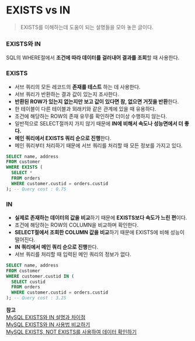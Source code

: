 # EXISTS vs IN

> EXISTS를 이해하는데 도움이 되는 설명들을 모아 놓은 글이다.

### EXISTS와 IN
SQL의 WHERE절에서 **조건에 따라 데이터를 걸러내어 결과를 조회**할 때 사용한다.

### EXISTS
- 서브 쿼리의 모든 레코드의 **존재를 테스트** 하는 데 사용한다.
- 서브 쿼리가 반환하는 결과 값이 있는지 조사한다.
- **반환된 ROW가 있는지 없는지만 보고 값이 있다면 참, 없으면 거짓을 반환**한다.
- 한 테이블이 다른 테이블과 외래키와 같은 관계에 있을 때 유용하다.
- 조건에 해당하는 ROW의 존재 유무를 확인하면 더이상 수행하지 않는다.
- 일반적으로 SELECT절까지 가지 않기 때문에 **IN에 비해서 속도나 성능면에서 더 좋다.**
- **메인 쿼리에서 EXISTS 쿼리 순으로 진행**한다.
- 메인 쿼리부터 처리하기 때문에 서브 쿼리를 처리할 때 모든 정보를 가지고 있다.
   
```sql
SELECT name, address
FROM customer
WHERE EXISTS (
  SELECT *
  FROM orders
  WHERE customer.custid = orders.custid
); -- Query cost : 0.75
```

### IN  
- **실제로 존재하는 데이터의 값을 비교**하기 때문에 **EXISTS보다 속도가 느린 편**이다.
- 조건에 해당하는 ROW의 COLUMN을 비교하며 확인한다.
- **SELECT절에서 조회한 COLUMN 값을 비교**하기 때문에 EXISTS에 비해 성능이 떨어진다.
- **IN 쿼리에서 메인 쿼리 순으로 진행**한다.
- 서브 쿼리를 처리할 때 입력된 메인 쿼리의 정보가 없다.
   
```sql
SELECT name, address
FROM customer
WHERE customer.custid IN (
  SELECT custid
  FROM orders
  WHERE customer.custid = orders.custid
); -- Query cost : 3.25
```
**참고**   
[MySQL EXISTS와 IN 설명과 차이점](https://wedul.site/450)      
[MySQL EXISTS와 IN 사용법 비교하기](https://codingspooning.tistory.com/entry/MySQL-EXISTS%EC%99%80-IN-%EC%82%AC%EC%9A%A9%EB%B2%95-%EB%B9%84%EA%B5%90%ED%95%98%EA%B8%B0-%EC%98%88%EC%A0%9C)   
[MySQL EXISTS, NOT EXISTS를 사용하여 데이터 확인하기](https://kkh0977.tistory.com/1141)   
